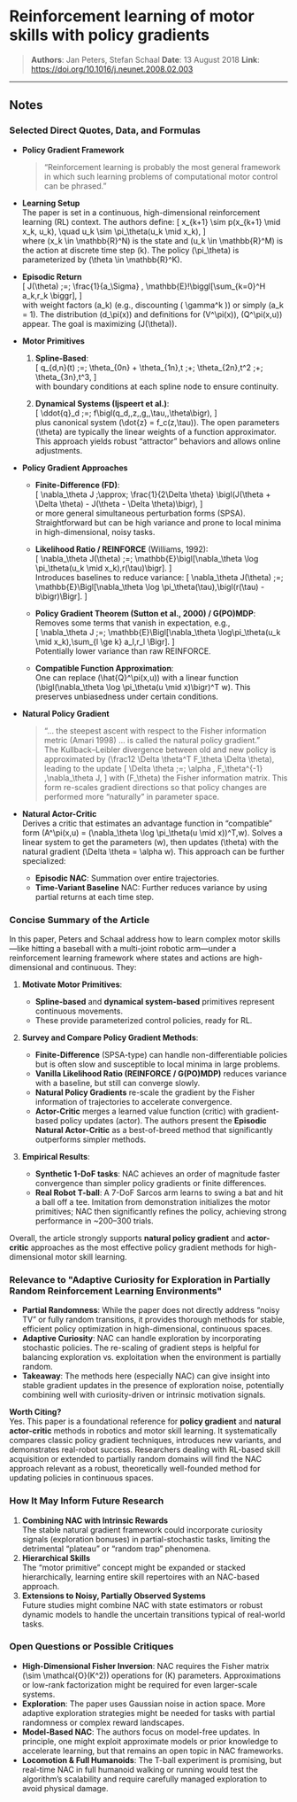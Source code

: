 # Reinforcement learning of motor skills with policy gradients

> **Authors**: Jan Peters, Stefan Schaal
> **Date**: 13 August 2018
> **Link**: <https://doi.org/10.1016/j.neunet.2008.02.003>

---

## Notes

### Selected Direct Quotes, Data, and Formulas

- **Policy Gradient Framework**  
  > “Reinforcement learning is probably the most general framework in which such learning problems of computational motor control can be phrased.”

- **Learning Setup**  
  The paper is set in a continuous, high-dimensional reinforcement learning (RL) context. The authors define:
  \[
    x_{k+1} \sim p(x_{k+1} \mid x_k, u_k), \quad u_k \sim \pi_\theta(u_k \mid x_k),
  \]  
  where \(x_k \in \mathbb{R}^N\) is the state and \(u_k \in \mathbb{R}^M\) is the action at discrete time step \(k\). The policy \(\pi_\theta\) is parameterized by \(\theta \in \mathbb{R}^K\).

- **Episodic Return**  
  \[
    J(\theta) \;=\; \frac{1}{a_\Sigma} \, \mathbb{E}\!\biggl[\sum_{k=0}^H a_k\,r_k \biggr],
  \]  
  with weight factors \(a_k\) (e.g., discounting \( \gamma^k \)) or simply \(a_k = 1\). The distribution \(d_\pi(x)\) and definitions for \(V^\pi(x)\), \(Q^\pi(x,u)\) appear. The goal is maximizing \(J(\theta)\).

- **Motor Primitives**  
  1. **Spline-Based**:  
     \[
       q_{d,n}(t) \;=\; \theta_{0n} + \theta_{1n}\,t \;+\; \theta_{2n}\,t^2 \;+\; \theta_{3n}\,t^3,
     \]  
     with boundary conditions at each spline node to ensure continuity.

  2. **Dynamical Systems (Ijspeert et al.)**:  
     \[
       \ddot{q}_d \;=\; f\bigl(q_d,\,z,\,g,\,\tau,\,\theta\bigr),
     \]  
     plus canonical system \(\dot{z} = f_c(z,\tau)\). The open parameters \(\theta\) are typically the linear weights of a function approximator. This approach yields robust “attractor” behaviors and allows online adjustments.

- **Policy Gradient Approaches**  
  - **Finite-Difference (FD)**:  
    \[
      \nabla_\theta J \;\approx\; \frac{1}{2\Delta \theta} \bigl(J(\theta + \Delta \theta) - J(\theta - \Delta \theta)\bigr),
    \]  
    or more general simultaneous perturbation forms (SPSA). Straightforward but can be high variance and prone to local minima in high-dimensional, noisy tasks.

  - **Likelihood Ratio / REINFORCE** (Williams, 1992):  
    \[
      \nabla_\theta J(\theta) \;=\; \mathbb{E}\bigl[\nabla_\theta \log \pi_\theta(u_k \mid x_k)\,r(\tau)\bigr].
    \]  
    Introduces baselines to reduce variance:
    \[
      \nabla_\theta J(\theta) \;=\; \mathbb{E}\Bigl[\nabla_\theta \log \pi_\theta(\tau)\,\bigl(r(\tau) - b\bigr)\Bigr].
    \]

  - **Policy Gradient Theorem (Sutton et al., 2000) / G(PO)MDP**:  
    Removes some terms that vanish in expectation, e.g.,  
    \[
      \nabla_\theta J \;=\; \mathbb{E}\Bigl[\nabla_\theta \log\pi_\theta(u_k \mid x_k)\,\sum_{l \ge k} a_l\,r_l \Bigr].
    \]  
    Potentially lower variance than raw REINFORCE.

  - **Compatible Function Approximation**:  
    One can replace \(\hat{Q}^\pi(x,u)\) with a linear function \(\bigl(\nabla_\theta \log \pi_\theta(u \mid x)\bigr)^T w\). This preserves unbiasedness under certain conditions.

- **Natural Policy Gradient**  
  > “... the steepest ascent with respect to the Fisher information metric (Amari 1998) ... is called the natural policy gradient.”  
  The Kullback–Leibler divergence between old and new policy is approximated by \(\frac12 \Delta \theta^T F_\theta \Delta \theta\), leading to the update
  \[
    \Delta \theta \;=\; \alpha \, F_\theta^{-1} \,\nabla_\theta J,
  \]
  with \(F_\theta\) the Fisher information matrix. This form re-scales gradient directions so that policy changes are performed more “naturally” in parameter space.

- **Natural Actor-Critic**  
  Derives a critic that estimates an advantage function in “compatible” form \(A^\pi(x,u) = (\nabla_\theta \log \pi_\theta(u \mid x))^T\,w\). Solves a linear system to get the parameters \(w\), then updates \(\theta\) with the natural gradient \(\Delta \theta = \alpha w\). This approach can be further specialized:
  - **Episodic NAC**: Summation over entire trajectories.
  - **Time-Variant Baseline** NAC: Further reduces variance by using partial returns at each time step.

### Concise Summary of the Article

In this paper, Peters and Schaal address how to learn complex motor skills—like hitting a baseball with a multi-joint robotic arm—under a reinforcement learning framework where states and actions are high-dimensional and continuous. They:

1. **Motivate Motor Primitives**:  
   - **Spline-based** and **dynamical system-based** primitives represent continuous movements.  
   - These provide parameterized control policies, ready for RL.

2. **Survey and Compare Policy Gradient Methods**:  
   - **Finite-Difference** (SPSA-type) can handle non-differentiable policies but is often slow and susceptible to local minima in large problems.  
   - **Vanilla Likelihood Ratio (REINFORCE / G(PO)MDP)** reduces variance with a baseline, but still can converge slowly.  
   - **Natural Policy Gradients** re-scale the gradient by the Fisher information of trajectories to accelerate convergence.  
   - **Actor-Critic** merges a learned value function (critic) with gradient-based policy updates (actor). The authors present the **Episodic Natural Actor-Critic** as a best-of-breed method that significantly outperforms simpler methods.

3. **Empirical Results**:  
   - **Synthetic 1-DoF tasks**: NAC achieves an order of magnitude faster convergence than simpler policy gradients or finite differences.  
   - **Real Robot T-ball**: A 7-DoF Sarcos arm learns to swing a bat and hit a ball off a tee. Imitation from demonstration initializes the motor primitives; NAC then significantly refines the policy, achieving strong performance in ~200–300 trials.

Overall, the article strongly supports **natural policy gradient** and **actor-critic** approaches as the most effective policy gradient methods for high-dimensional motor skill learning.

### Relevance to "Adaptive Curiosity for Exploration in Partially Random Reinforcement Learning Environments"

- **Partial Randomness**: While the paper does not directly address “noisy TV” or fully random transitions, it provides thorough methods for stable, efficient policy optimization in high-dimensional, continuous spaces.  
- **Adaptive Curiosity**: NAC can handle exploration by incorporating stochastic policies. The re-scaling of gradient steps is helpful for balancing exploration vs. exploitation when the environment is partially random.  
- **Takeaway**: The methods here (especially NAC) can give insight into stable gradient updates in the presence of exploration noise, potentially combining well with curiosity-driven or intrinsic motivation signals.

**Worth Citing?**  
Yes. This paper is a foundational reference for **policy gradient** and **natural actor-critic** methods in robotics and motor skill learning. It systematically compares classic policy gradient techniques, introduces new variants, and demonstrates real-robot success. Researchers dealing with RL-based skill acquisition or extended to partially random domains will find the NAC approach relevant as a robust, theoretically well-founded method for updating policies in continuous spaces.

### How It May Inform Future Research

1. **Combining NAC with Intrinsic Rewards**  
   The stable natural gradient framework could incorporate curiosity signals (exploration bonuses) in partial-stochastic tasks, limiting the detrimental “plateau” or “random trap” phenomena.
2. **Hierarchical Skills**  
   The “motor primitive” concept might be expanded or stacked hierarchically, learning entire skill repertoires with an NAC-based approach.
3. **Extensions to Noisy, Partially Observed Systems**  
   Future studies might combine NAC with state estimators or robust dynamic models to handle the uncertain transitions typical of real-world tasks.

### Open Questions or Possible Critiques

- **High-Dimensional Fisher Inversion**: NAC requires the Fisher matrix \(\sim \mathcal{O}(K^2)\) operations for \(K\) parameters. Approximations or low-rank factorization might be required for even larger-scale systems.
- **Exploration**: The paper uses Gaussian noise in action space. More adaptive exploration strategies might be needed for tasks with partial randomness or complex reward landscapes.
- **Model-Based NAC**: The authors focus on model-free updates. In principle, one might exploit approximate models or prior knowledge to accelerate learning, but that remains an open topic in NAC frameworks.
- **Locomotion & Full Humanoids**: The T-ball experiment is promising, but real-time NAC in full humanoid walking or running would test the algorithm’s scalability and require carefully managed exploration to avoid physical damage.
